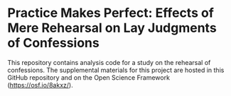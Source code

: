 # Practice Makes Perfect: Effects of Mere Rehearsal on Lay Judgments of Confessions

This repository contains analysis code for a study on the rehearsal of
confessions. The supplemental materials for this project are hosted in this
GitHub repository and on the Open Science Framework (https://osf.io/8akxz/).

